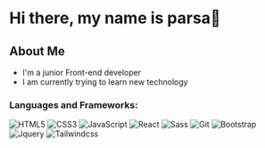 <h1> Hi there, my name is parsa👋</h1>

<h2>About Me</h2>
<ul>
  <li>I'm a junior Front-end developer</li>
  <li>I am currently trying to learn new technology</li>
</ul>

<!--
**parsa-farjoodi/parsa-farjoodi** is a ✨ _special_ ✨ repository because its `README.md` (this file) appears on your GitHub profile.

Here are some ideas to get you started:

- 🔭 I’m currently working on ...
- 🌱 I’m currently learning ...
- 👯 I’m looking to collaborate on ...
- 🤔 I’m looking for help with ...
- 💬 Ask me about ...
- 📫 How to reach me: ...
- 😄 Pronouns: ...
- ⚡ Fun fact: ...
-->
<h3>Languages and Frameworks:</h3>

![HTML5](https://img.shields.io/badge/HTML5-grey?logo=html5)
![CSS3](https://img.shields.io/badge/CSS3-grey?logo=css3)
![JavaScript](https://img.shields.io/badge/JavaScript-grey?logo=javascript)
![React](https://img.shields.io/badge/React-grey?logo=react)
![Sass](https://img.shields.io/badge/Sass-grey?logo=sass)
![Git](https://img.shields.io/badge/git-grey?logo=git)
![Bootstrap](https://img.shields.io/badge/bootstrap-grey?logo=bootstrap)
![Jquery](https://img.shields.io/badge/jquery-grey?logo=jquery)
![Tailwindcss](https://img.shields.io/badge/tailwindcss-grey?logo=tailwindcss)

